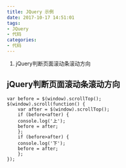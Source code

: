 ```yaml
---
title: JQuery 示例
date: 2017-10-17 14:51:01
tags:
- JQuery 
- 代码
categories: 
- 代码 
---
```


1. jQuery判断页面滚动条滚动方向

## jQuery判断页面滚动条滚动方向 ##
```
var before = $(window).scrollTop();
$(window).scroll(function() {
    var after = $(window).scrollTop();
    if (before<after) {
    console.log('上');
    before = after;
    };
    if (before>after) {
    console.log('下');
    before = after;
    };
});
```
